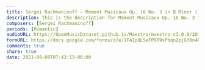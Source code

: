 ```yaml
---
title: Sergei Rachmaninoff - Moment Musicaux Op. 16 No. 3 in B Minor (1)
description: This is the description for Moment Musicaux Op. 16 No. 3 in B Minor by Sergei Rachmaninoff
composers: [Sergei Rachmaninoff]
periods: [Romantic]
audioURL: https://OpenMusicDataset.github.io/Maestro/maestro-v3.0.0/2018/MIDI-Unprocessed_Recital1-3_MID--AUDIO_03_R1_2018_wav--4.midi
formURL: https://docs.google.com/forms/d/e/1FAIpQLSeFPOT9vPbqn2pjG38n4P0SygxkJMBXJQmQFnkpyGCf-w0unA/viewform
comments: true
share: true
date: 2021-08-08T07:43:13-06:00
---
```


